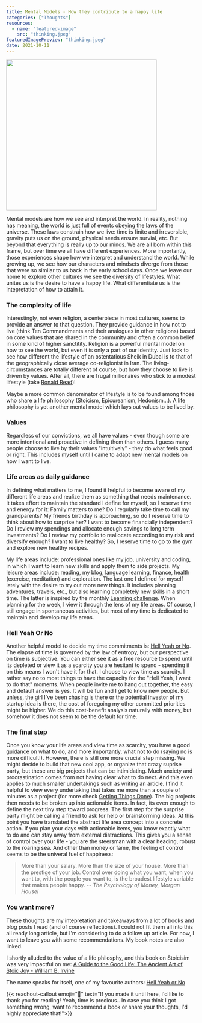 ```yaml
---
title: Mental Models - How they contribute to a happy life
categories: ["Thoughts"]
resources:
  - name: "featured-image"
    src: "thinking.jpeg"
featuredImagePreview: "thinking.jpeg"
date: 2021-10-11
---
```

<img src="/images/thinking.jpeg" width="400">

Mental models are how we see and interpret the world. In reality, nothing has meaning, the world is just full of events obeying the laws of the universe.
These laws constrain how we live: time is finite and irreversible, gravity puts us on the ground, physical needs ensure survial, etc. But beyond that everything is really up to our minds. We are all born within this frame, but over time we all have different experiences. More importantly, those experiences shape how we interpret and understand the world. While growing up, we see how our characters and mindsets diverge from those that were so similar to us back in the early school days. Once we leave our home to explore other cultures we see the diversity of lifestyles. What unites us is the desire to have a happy life. What differentiate us is the intepretation of how to attain it.

### The complexity of life

Interestingly, not even religion, a centerpiece in most cultures, seems to provide an answer to that question. They provide guidance in how not to live (think Ten Commandments and their analogues in other religions) based on core values that are shared in the community and often a common belief in some kind of higher sanctitity.
Religion is a powerful mental model on how to see the world, but even it is only a part of our identity.
Just look to see how different the lifestyle of an ostentatious Sheik in Dubai is to that of the geographically close average co-religionist in Iran.
The living-circumstances are totally different of course, but how they choose to live is driven by values.
After all, there are frugal millionaires who stick to a modest lifestyle (take [Ronald Read](<https://en.wikipedia.org/wiki/Ronald_Read_(philanthropist)>))!

Maybe a more common denominator of lifestyle is to be found among those who share a life philosophy (Stoicism, Epicureanism, Hedonism...). A life philosophy is yet another mental model which lays out values to be lived by.

### Values

Regardless of our convictions, we all have values - even though some are more intentional and proactive in defining them than others. I guess many people choose to live by their values "intuitively" - they do what feels good or right. This includes myself until I came to adapt new mental models on how I want to live.

### Life areas as daily guidance

In defining what matters to me, I found it helpful to become aware of my different life areas and realize them as something that needs maintenance.
It takes effort to maintain the standard I define for myself, so I reserve time and energy for it: Family matters to me? Do I regularly take time to call my grandparents? My friends birthday is approaching, so do I reserve time to think about how to surprise her?
I want to become financially independent? Do I review my spendings and allocate enough savings to long term investments? Do I review my portfolio to reallocate according to my risk and diversify enough?
I want to live healthy? So, I reserve time to go to the gym and explore new healthy recipes.

My life areas include: professional ones like my job, university and coding, in which I want to learn new skills and apply them to side projects.
My leisure areas include: reading, my blog, language learning, finance, health (exercise, meditation) and exploration. The last one I defined for myself lately with the desire to try out more new things. It includes planning adventures, travels, etc., but also learning completely new skills in a short time. The latter is inspired by the monthly [Learning challenge](https://learn.uno/).
When planning for the week, I view it through the lens of my life areas.
Of course, I still engage in spontaneous activities, but most of my time is dedicated to maintain and develop my life areas.

### Hell Yeah Or No

Another helpful model to decide my time commitments is: [Hell Yeah or No](https://sive.rs/n).
The elapse of time is governed by the law of entropy, but our perspective on time is subjective. You can either see it as a free resource to spend until its depleted or view it as a scarcity you are hesitant to spend - spending it on this means I won't have it for that.
I choose to view time as scarcity. I rather say no to most things to have the capacity for the "Hell Yeah, I want to do that" moments.
When people invite me to hang out together, the easy and default answer is yes. It will be fun and I get to know new people.
But unless, the girl I've been chasing is there or the potential investor of my startup idea is there, the cost of foregoing my other committed priorities might be higher.
We do this cost-benefit analysis naturally with money, but somehow it does not seem to be the default for time.

### The final step

Once you know your life areas and view time as scarcity, you have a good guidance on what to do, and more importantly, what not to do (saying no is more difficult!).
However, there is still one more crucial step missing. We might decide to build that new cool app, or organize that crazy suprise party, but these are big projects that can be intimidating. Much anxiety and procrastination comes from not having clear what to do next. And this even applies to much smaller undertakings such as writing an article.
I find it helpful to view every undertaking that takes me more than a couple of minutes as a project (for more check [Getting Things Done](https://gettingthingsdone.com/)). The big projects then needs to be broken up into actionable items. In fact, its even enough to define the next tiny step toward progress.
The first step for the surprise party might be calling a friend to ask for help or brainstorming ideas.
At this point you have translated the abstract life area concept into a concrete action.
If you plan your days with actionable items, you know exactly what to do and can stay away from external distractions.
This gives you a sense of control over your life - you are the steersman with a clear heading, robust to the roaring sea.
And other than money or fame, the feeling of control seems to be the univeral fuel of happiness:

> More than your salary. More than the size of your house. More than the prestige of your job. Control over doing what you want, when you want to, with the people you want to, is the broadest lifestyle variable that makes people happy.
> -- <cite>The Psychology of Money, Morgan Housel</cite>

### You want more?

These thoughts are my intepretation and takeaways from a lot of books and blog posts I read (and of course reflections). I could not fit them all into this all ready long article, but I'm considering to do a follow up article. For now, I want to leave you with some recommendations. My book notes are also linked.

I shortly alluded to the value of a life philosphy, and this book on Stoicisim was very impactful on me: [A Guide to the Good Life: The Ancient Art of Stoic Joy - William B. Irvine](/books/stoic-joy/)

The name speaks for itself, one of my favourite authors:
[Hell Yeah or No](/books/hell-yeah/)

{{< reachout-callout emoji="💙" text="If you made it until here, I'd like to thank you for reading! Yeah, time is precious.. In case you think I got something wrong, want to recommend a book or share your thoughts, I'd highly appreciate that!">}}
